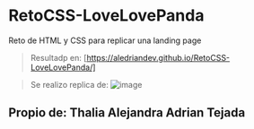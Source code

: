 # RetoCSS-LoveLovePanda
Reto de HTML y CSS para replicar una landing page

> Resultadp en: [https://aledriandev.github.io/RetoCSS-LoveLovePanda/]

> Se realizo replica de:
![image](https://user-images.githubusercontent.com/29385006/124819166-89030480-df31-11eb-9f14-00a51c3df20c.png)

## Propio de: Thalia Alejandra Adrian Tejada
